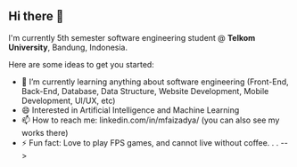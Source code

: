 ## Hi there 👋

I'm currently 5th semester software engineering student @ **Telkom University**, Bandung, Indonesia.<br>

Here are some ideas to get you started:

- 🌱 I’m currently learning anything about software engineering (Front-End, Back-End, Database, Data Structure, Website Development, Mobile Development, UI/UX, etc)
- 😄 Interested in Artificial Intelligence and Machine Learning
- 📫 How to reach me: linkedin.com/in/mfaizadya/ (you can also see my works there)
- ⚡ Fun fact: Love to play FPS games, and cannot live without coffee. . .
-->
